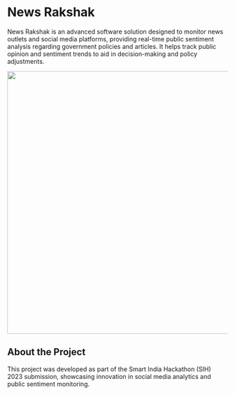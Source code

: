 # News Rakshak

News Rakshak is an advanced software solution designed to monitor news outlets and social media platforms, providing real-time public sentiment analysis regarding government policies and articles. It helps track public opinion and sentiment trends to aid in decision-making and policy adjustments.

<img src="https://github.com/user-attachments/assets/d48f82f3-1d04-43be-87af-bf7f229503c6" width="700" height="600" />

## About the Project
This project was developed as part of the Smart India Hackathon (SIH) 2023 submission, showcasing innovation in social media analytics and public sentiment monitoring.
